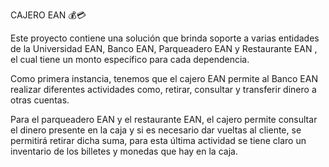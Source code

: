 CAJERO EAN  💰💳


 Este proyecto contiene una solución que brinda soporte  a varias entidades de la Universidad EAN, Banco EAN, Parqueadero EAN y Restaurante EAN , el cual tiene un monto específico para cada dependencia.

Como primera instancia, tenemos que el cajero EAN permite al Banco EAN realizar diferentes actividades como, retirar, consultar y transferir dinero a otras cuentas.

Para el parqueadero EAN y el restaurante EAN, el cajero permite consultar el dinero presente en la caja y si es necesario dar vueltas al cliente, se permitirá retirar dicha suma, para esta última actividad se tiene claro un inventario de los billetes y monedas que hay en la caja.


